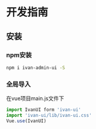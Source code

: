 # 开发指南
## 安装

### npm安装
```bash
npm i ivan-admin-ui -S
```
### 全局导入
在vue项目main.js文件下
```js
import IvanUI form 'ivan-ui'
import 'ivan-ui/lib/ivan-ui.css'
Vue.use(IvanUI)
```


